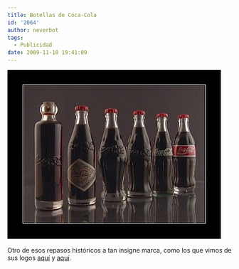 ```yaml
---
title: Botellas de Coca-Cola
id: '2064'
author: neverbot
tags:
  - Publicidad
date: 2009-11-10 19:41:09
---
```


![200911101939.jpg](./botellas-de-coca-cola/200911101939.jpg)

Otro de esos repasos históricos a tan insigne marca, como los que vimos de sus logos [aquí](https://neverbot.com/coca-cola-vs-pepsi/) y [aquí](https://neverbot.com/internet/coca-cola-vs-pepsi-ii/).